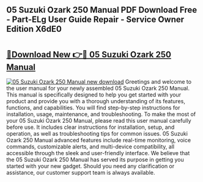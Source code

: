 ## 05 Suzuki Ozark 250 Manual PDF Download Free - Part-ELg User Guide Repair - Service Owner Edition X6dE0

# <h2><a href="http://bc53123.oget.top/?id=05+Suzuki+Ozark+250+Manual">🔗Download New 👉🔴 05 Suzuki Ozark 250 Manual</a></h2>

[![05 Suzuki Ozark 250 Manual new download](https://i.imgur.com/5g1atiW.png)](http://bc53123.oget.top/?id=05+Suzuki+Ozark+250+Manual)
Greetings and welcome to the user manual for your newly assembled 05 Suzuki Ozark 250 Manual. This manual is specifically designed to help you get started with your product and provide you with a thorough understanding of its features, functions, and capabilities. You will find step-by-step instructions for installation, usage, maintenance, and troubleshooting. To make the most of your 05 Suzuki Ozark 250 Manual, please read this user manual carefully before use. It includes clear instructions for installation, setup, and operation, as well as troubleshooting tips for common issues. 05 Suzuki Ozark 250 Manual advanced features include real-time monitoring, voice commands, customizable alerts, and multi-device compatibility, all accessible through the sleek and user-friendly interface. We believe that the 05 Suzuki Ozark 250 Manual has served its purpose in getting you started with your new gadget. Should you need any clarification or assistance, our customer support team is always available.
